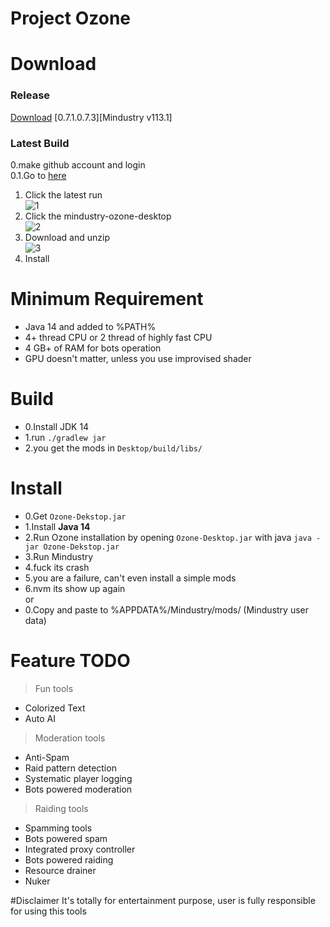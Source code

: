 # Project Ozone


# Download

### Release
[Download](https://github.com/o7-Fire/Mindustry-Ozone/releases/download/0.7.1.0.7.3/Ozone-Desktop.jar)
[0.7.1.0.7.3][Mindustry v113.1]


### Latest Build
0.make github account and login\
0.1.Go to [here](https://github.com/o7-Fire/Mindustry-Ozone/actions)

1. Click the latest run\
![1](https://cdn.discordapp.com/attachments/713346278003572777/775656106260561950/unknown.png)
2. Click the mindustry-ozone-desktop\
![2](https://cdn.discordapp.com/attachments/713346278003572777/775656148924760124/unknown.png)
3. Download and unzip\
![3](https://cdn.discordapp.com/attachments/713346278003572777/775656236569853952/unknown.png)
4. Install
# Minimum Requirement
* Java 14 and added to %PATH%
* 4+ thread CPU or 2 thread of highly fast CPU
* 4 GB+ of RAM for bots operation
* GPU doesn't matter, unless you use improvised shader

# Build 
* 0.Install JDK 14
* 1.run `./gradlew jar`
* 2.you get the mods in `Desktop/build/libs/`

# Install
* 0.Get `Ozone-Dekstop.jar`
* 1.Install **Java 14**
* 2.Run Ozone installation by opening `Ozone-Desktop.jar` with java `java -jar Ozone-Dekstop.jar`
* 3.Run Mindustry
* 4.fuck its crash
* 5.you are a failure, can't even install a simple mods
* 6.nvm its show up again\
or
* 0.Copy and paste to %APPDATA%/Mindustry/mods/ (Mindustry user data)

# Feature TODO
> Fun tools
* Colorized Text
* Auto AI

> Moderation tools
* Anti-Spam
* Raid pattern detection
* Systematic player logging
* Bots powered moderation

> Raiding tools
* Spamming tools
* Bots powered spam
* Integrated proxy controller
* Bots powered raiding
* Resource drainer
* Nuker

#Disclaimer
It's totally for entertainment purpose, user is fully responsible for using this tools